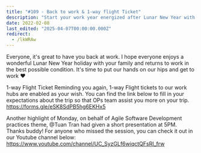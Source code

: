```yaml
---
title: "#109 - Back to work & 1-way flight Ticket"
description: "Start your work year energized after Lunar New Year with one-way flight tickets and catch Agile Software Development insights from Tuan Tran's presentation online."
date: 2022-02-08
last_edited: "2025-04-07T00:00:00.000Z"
redirect:
  - /lkWRAw
---
```


Everyone, it's great to have you back at work. I hope everyone enjoys a wonderful Lunar New Year holiday with your family and returns to work in the best possible condition. It's time to put our hands on our hips and get to work ❤️

1-way Flight Ticket
Reminding you again, 1-way Flight tickets to our work hubs are enabled as your wish. You can find the link below to fill in your expectations about the trip so that OPs team assist you more on your trip.
<https://forms.gle/eSK8SdPB5hg6EKHx5>

Another highlight of Monday, on behalf of Agile Software Development practices theme, @Tuan Tran had given a short presentation at 5PM. Thanks buddy!
For anyone who missed the session, you can check it out in our Youtube channel below:
<https://www.youtube.com/channel/UC_SyzGLf6wiqctQFsRI_frw>
